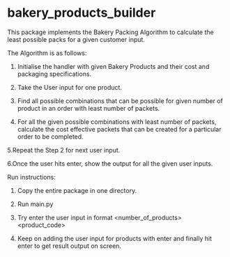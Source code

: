# bakery_products_builder

This package implements the Bakery Packing Algorithm to calculate the least possible packs
for a given customer input.

The Algorithm is as follows:
1. Initialise the handler with given Bakery Products and their cost and packaging specifications.

2. Take the User input for one product.

3. Find all possible combinations that can be possible for given number of product in an order with least number of packets.

4. For all the given possible combinations with least number of packets, calculate the cost effective  packets that can be created for a particular order to be completed.

5.Repeat the Step 2 for next user input.

6.Once the user hits enter, show the output for all the given user inputs.

Run instructions:

1. Copy the entire package in one directory.

2. Run main.py

3. Try enter the user input in format <number_of_products> <product_code> <enter key>

4. Keep on adding the user input for products with enter and finally hit enter to get result output on screen.
